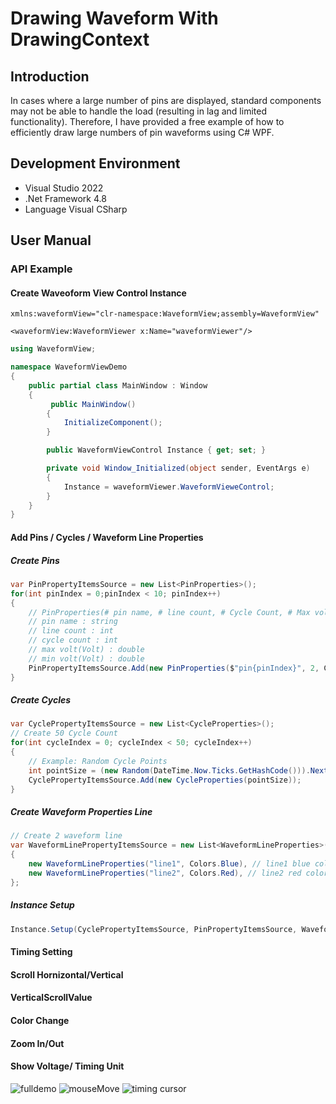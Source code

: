 # Drawing Waveform With DrawingContext
## Introduction
In cases where a large number of pins are displayed, standard components may not be able to handle the load (resulting in lag and limited functionality). Therefore, I have provided a free example of how to efficiently draw large numbers of pin waveforms using C# WPF.
## Development Environment
* Visual Studio 2022
* .Net Framework 4.8
* Language Visual CSharp
## User Manual
### API Example
#### Create Waveoform View Control Instance
```XAML
xmlns:waveformView="clr-namespace:WaveformView;assembly=WaveformView"

<waveformView:WaveformViewer x:Name="waveformViewer"/>
```

```C#
using WaveformView;

namespace WaveformViewDemo
{
    public partial class MainWindow : Window
    {
         public MainWindow()
        {
            InitializeComponent();
        }

        public WaveformViewControl Instance { get; set; }

        private void Window_Initialized(object sender, EventArgs e)
        {
            Instance = waveformViewer.WaveformVieweControl;
        }
    }
}
```

#### Add Pins / Cycles / Waveform Line Properties
##### Create Pins
```C#
var PinPropertyItemsSource = new List<PinProperties>();
for(int pinIndex = 0;pinIndex < 10; pinIndex++)
{
    // PinProperties(# pin name, # line count, # Cycle Count, # Max volt, # Min Volt)
    // pin name : string
    // line count : int
    // cycle count : int
    // max volt(Volt) : double
    // min volt(Volt) : double
    PinPropertyItemsSource.Add(new PinProperties($"pin{pinIndex}", 2, CyclePropertyItemsSource.Count, 3.3, -1.2));
}
```
##### Create Cycles
```C#
var CyclePropertyItemsSource = new List<CycleProperties>();
// Create 50 Cycle Count
for(int cycleIndex = 0; cycleIndex < 50; cycleIndex++)
{
    // Example: Random Cycle Points
    int pointSize = (new Random(DateTime.Now.Ticks.GetHashCode())).Next(2, 100);
    CyclePropertyItemsSource.Add(new CycleProperties(pointSize));
}
```
##### Create Waveform Properties Line
```C#
// Create 2 waveform line
var WaveformLinePropertyItemsSource = new List<WaveformLineProperties>()
{
    new WaveformLineProperties("line1", Colors.Blue), // line1 blue color
    new WaveformLineProperties("line2", Colors.Red), // line2 red color
};
```
##### Instance Setup
```C#
Instance.Setup(CyclePropertyItemsSource, PinPropertyItemsSource, WaveformLinePropertyItemsSource);
```

#### Timing Setting
#### Scroll Hornizontal/Vertical 
#### VerticalScrollValue
#### Color Change
#### Zoom In/Out
#### Show Voltage/ Timing Unit

![fulldemo](https://github.com/Jasson-Chou/DrawingWaveformSampleCode/assets/74143452/4524ec21-730d-4db3-a687-cde8c4de160f)
![mouseMove](https://github.com/Jasson-Chou/DrawingWaveformSampleCode/assets/74143452/ec3aecc1-778c-4094-8990-3c801ed17839)
![timing cursor](https://github.com/Jasson-Chou/DrawingWaveformSampleCode/assets/74143452/aef4bef4-8214-42fd-84ca-98d77e21ec29)
